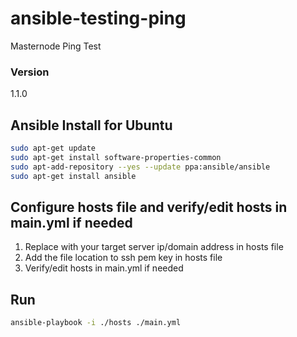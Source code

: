# ansible-testing-ping
Masternode Ping Test


### Version

1.1.0

## Ansible Install for Ubuntu

```bash
sudo apt-get update
sudo apt-get install software-properties-common
sudo apt-add-repository --yes --update ppa:ansible/ansible
sudo apt-get install ansible

```

## Configure hosts file and verify/edit hosts in main.yml if needed

1. Replace with your target server ip/domain address in hosts file
2. Add the file location to ssh pem key in hosts file
3. Verify/edit hosts in main.yml if needed


## Run
```bash
ansible-playbook -i ./hosts ./main.yml
```
